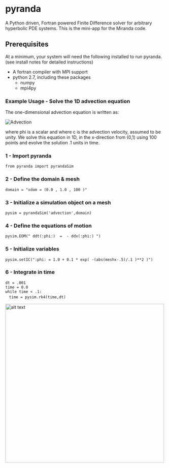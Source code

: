 # pyranda
A Python driven, Fortran powered Finite Difference solver for arbitrary hyperbolic PDE systems.  This is the mini-app for the Miranda code.


## Prerequisites
At a minimum, your system will need the following installed to run pyranda. (see install notes for detailed instructions) 
- A fortran compiler with MPI support
- python 2.7, including these packages
  - numpy
  - mpi4py


### Example Usage - Solve the 1D advection equation
The one-dimensional advection equation is written as:

![Advection](http://mathurl.com/y7qnvzeg.png)

where phi is a scalar and where c is the advection velocity, assumed to be unity.  We solve this equation 
in 1D, in the x-direction from (0,1) using 100 points and evolve the solution .1 units in time.

### 1 - Import pyranda

`from pyranda import pyrandaSim`

### 2 - Define the domain & mesh

`domain = "xdom = (0.0 , 1.0 , 100 )"`

### 3 - Initialize a simulation object on a mesh
`pysim = pyrandaSim('advection',domain)`

### 4 - Define the equations of motion
`pysim.EOM(" ddt(:phi:)  =  - ddx(:phi:) ")`

### 5 - Initialize variables
`pysim.setIC(":phi: = 1.0 + 0.1 * exp( -(abs(meshx-.5)/.1 )**2 )")`

### 6 - Integrate in time
`dt = .001`  
`time = 0.0`  
`while time < .1:`    
&nbsp;&nbsp;&nbsp;`time = pysim.rk4(time,dt)`  

<img src="https://github.com/flow-phys/pyranda/blob/master/doc/images/advection1d.png" alt="alt text" width="500pt">
